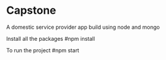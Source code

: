 # Capstone
A domestic service provider app build using node and mongo

Install all the packages
#npm install

To run the project
#npm start


